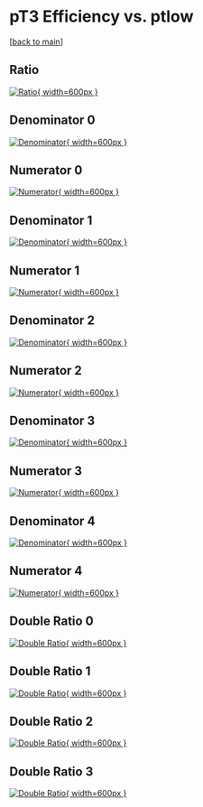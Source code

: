 # pT3 Efficiency vs. ptlow

[[back to main](./)]



## Ratio

[![Ratio](../mtv/var/pT3_xtr_321_1_eff_ptlow.png){ width=600px }](../mtv/var/pT3_xtr_321_1_eff_ptlow.pdf)

## Denominator 0

[![Denominator](../mtv/den/pT3_xtr_321_1_eff_ptlow_den0.png){ width=600px }](../mtv/den/pT3_xtr_321_1_eff_ptlow_den0.pdf)

## Numerator 0

[![Numerator](../mtv/num/pT3_xtr_321_1_eff_ptlow_num0.png){ width=600px }](../mtv/num/pT3_xtr_321_1_eff_ptlow_num0.pdf)

## Denominator 1

[![Denominator](../mtv/den/pT3_xtr_321_1_eff_ptlow_den1.png){ width=600px }](../mtv/den/pT3_xtr_321_1_eff_ptlow_den1.pdf)

## Numerator 1

[![Numerator](../mtv/num/pT3_xtr_321_1_eff_ptlow_num1.png){ width=600px }](../mtv/num/pT3_xtr_321_1_eff_ptlow_num1.pdf)

## Denominator 2

[![Denominator](../mtv/den/pT3_xtr_321_1_eff_ptlow_den2.png){ width=600px }](../mtv/den/pT3_xtr_321_1_eff_ptlow_den2.pdf)

## Numerator 2

[![Numerator](../mtv/num/pT3_xtr_321_1_eff_ptlow_num2.png){ width=600px }](../mtv/num/pT3_xtr_321_1_eff_ptlow_num2.pdf)

## Denominator 3

[![Denominator](../mtv/den/pT3_xtr_321_1_eff_ptlow_den3.png){ width=600px }](../mtv/den/pT3_xtr_321_1_eff_ptlow_den3.pdf)

## Numerator 3

[![Numerator](../mtv/num/pT3_xtr_321_1_eff_ptlow_num3.png){ width=600px }](../mtv/num/pT3_xtr_321_1_eff_ptlow_num3.pdf)

## Denominator 4

[![Denominator](../mtv/den/pT3_xtr_321_1_eff_ptlow_den4.png){ width=600px }](../mtv/den/pT3_xtr_321_1_eff_ptlow_den4.pdf)

## Numerator 4

[![Numerator](../mtv/num/pT3_xtr_321_1_eff_ptlow_num4.png){ width=600px }](../mtv/num/pT3_xtr_321_1_eff_ptlow_num4.pdf)

## Double Ratio 0

[![Double Ratio](../mtv/ratio/pT3_xtr_321_1_eff_ptlow_ratio0.png){ width=600px }](../mtv/ratio/pT3_xtr_321_1_eff_ptlow_ratio0.pdf)

## Double Ratio 1

[![Double Ratio](../mtv/ratio/pT3_xtr_321_1_eff_ptlow_ratio1.png){ width=600px }](../mtv/ratio/pT3_xtr_321_1_eff_ptlow_ratio1.pdf)

## Double Ratio 2

[![Double Ratio](../mtv/ratio/pT3_xtr_321_1_eff_ptlow_ratio2.png){ width=600px }](../mtv/ratio/pT3_xtr_321_1_eff_ptlow_ratio2.pdf)

## Double Ratio 3

[![Double Ratio](../mtv/ratio/pT3_xtr_321_1_eff_ptlow_ratio3.png){ width=600px }](../mtv/ratio/pT3_xtr_321_1_eff_ptlow_ratio3.pdf)

